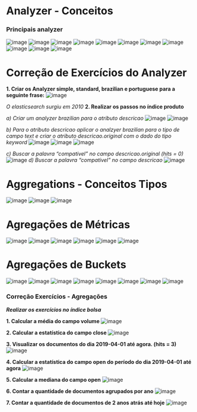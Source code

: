 # Analyzer - Conceitos
### Principais analyzer
![image](https://user-images.githubusercontent.com/27785070/137135589-fc71d71b-6715-48ce-92a2-73869616eae4.png)
![image](https://user-images.githubusercontent.com/27785070/137135659-b0266c48-ebfb-4ecf-bb3d-134ffb84d300.png)
![image](https://user-images.githubusercontent.com/27785070/137135774-68f44683-b914-4f99-83cc-a6bc227beb42.png)
![image](https://user-images.githubusercontent.com/27785070/137135837-dc6d8222-1c76-40f8-b49c-4cea8fb6c3e9.png)
![image](https://user-images.githubusercontent.com/27785070/137135880-2c3b1872-0c90-45aa-9e26-a56ded9fea03.png)
![image](https://user-images.githubusercontent.com/27785070/137135927-b975bc30-b13b-4463-bfa3-537281c96971.png)
![image](https://user-images.githubusercontent.com/27785070/137135966-d1c7520c-90a5-484f-b3d3-5ae7a74cd401.png)
![image](https://user-images.githubusercontent.com/27785070/137136014-0a53fce8-318a-46dd-8608-f962dbee9a06.png)
![image](https://user-images.githubusercontent.com/27785070/137136047-f583c105-b771-4634-81a7-2a7a5a40ec09.png)
![image](https://user-images.githubusercontent.com/27785070/137136093-039c1454-435a-462d-afcb-c5e59d2cc5f3.png)
![image](https://user-images.githubusercontent.com/27785070/137136147-d29eb274-ce6e-49a3-82ca-31ae28e5dffa.png)
# Correção de Exercícios do Analyzer

**1. Criar os Analyzer simple, standard, brazilian e portuguese para a seguinte frase:**
![image](https://user-images.githubusercontent.com/27785070/137223277-f6da8c24-e356-47b6-938e-edc1ca937950.png)

_O elasticsearch surgiu em 2010_
**2. Realizar os passos no índice produto**

_a) Criar um analyzer brazilian para o atributo descricao_
![image](https://user-images.githubusercontent.com/27785070/137224524-e5db63cc-4b85-43af-8d34-a323546e68d1.png)
![image](https://user-images.githubusercontent.com/27785070/137224696-bcb94108-289f-45e8-b210-52a8c008a83a.png)

_b) Para o atributo descricao aplicar o analzyer brazilian para o tipo de campo text e criar o atributo descricao.original com o dado do tipo keyword_
![image](https://user-images.githubusercontent.com/27785070/137225773-4ac8071c-154e-45e5-8dd8-4546057a121f.png)
![image](https://user-images.githubusercontent.com/27785070/137225883-22e5dc78-4be9-4fad-bba2-2c5be2e5f240.png)
![image](https://user-images.githubusercontent.com/27785070/137225958-2de46e04-696f-4bcc-acad-332a6fd58d6b.png)

_c) Buscar a palavra “compativel” no campo descricao.original (hits = 0)_
![image](https://user-images.githubusercontent.com/27785070/137226221-bb41b37f-9d8f-42d0-a361-96526f7cb95e.png)
_d) Buscar a palavra “compativel” no campo descricao_
![image](https://user-images.githubusercontent.com/27785070/137226312-8ee53105-8b44-4b48-944e-b78b91526a15.png)
# Aggregations - Conceitos Tipos
![image](https://user-images.githubusercontent.com/27785070/137136280-18812866-118c-415e-8b08-b7074808af09.png)
![image](https://user-images.githubusercontent.com/27785070/137136315-63732503-d803-4bbf-b853-70a25cf47d8a.png)
![image](https://user-images.githubusercontent.com/27785070/137136380-bb31ec0f-c7a1-43a3-8180-deddf8038e7f.png)
# Agregações de Métricas
![image](https://user-images.githubusercontent.com/27785070/137136481-4d212a96-e2d2-4170-80fd-d966ea05f776.png)
![image](https://user-images.githubusercontent.com/27785070/137136540-09e92cfe-484b-4db8-9ffb-b8afd6c81860.png)
![image](https://user-images.githubusercontent.com/27785070/137136573-9e778680-dea2-49b1-b0ab-ae08b0ec0ca5.png)
![image](https://user-images.githubusercontent.com/27785070/137136605-4a52d8df-baa3-47fe-a997-80ec9409bd7a.png)
![image](https://user-images.githubusercontent.com/27785070/137136659-c93ac3b4-e744-4c68-b652-e1a69991725a.png)
![image](https://user-images.githubusercontent.com/27785070/137136737-6f041494-521d-40db-9955-b59197811753.png)
# Agregações de Buckets
![image](https://user-images.githubusercontent.com/27785070/137136839-277a4af2-f4dd-4864-bc04-a98798e4dd1d.png)
![image](https://user-images.githubusercontent.com/27785070/137136909-20c535b7-d23a-421f-a875-bb540bff2c4b.png)
![image](https://user-images.githubusercontent.com/27785070/137136963-70f94f68-2aed-4688-a11c-0063540ea7bd.png)
![image](https://user-images.githubusercontent.com/27785070/137137001-ad8aa972-726a-4a9e-8602-b90ac621a87d.png)
![image](https://user-images.githubusercontent.com/27785070/137137040-385814a4-8a22-4bc0-833f-663bf6c5d7d8.png)
![image](https://user-images.githubusercontent.com/27785070/137137226-473642a6-a3cf-4c0f-a43b-fe715cf79401.png)
![image](https://user-images.githubusercontent.com/27785070/137137264-f0a3e50d-7685-460f-8e73-adb0e5290d2a.png)
![image](https://user-images.githubusercontent.com/27785070/137137333-265ac4b2-e0a6-4efb-9f8c-cb5893dfdf8a.png)
 ### Correção Exercícios - Agregações

_**Realizar os exercícios no índice bolsa**_

**1. Calcular a média do campo volume**
![image](https://user-images.githubusercontent.com/27785070/137235943-9cf21c10-82ab-49d9-9bfe-61dc29476128.png)

**2. Calcular a estatística do campo close**
![image](https://user-images.githubusercontent.com/27785070/137237468-b451ac84-bd62-4a5f-ad6e-b665bc8f4d6a.png)

**3. Visualizar os documentos do dia 2019-04-01 até agora. (hits = 3)**
![image](https://user-images.githubusercontent.com/27785070/137241792-3bd51038-e367-4fa8-b92a-7321361f6fad.png)

**4. Calcular a estatística do campo open do período do dia 2019-04-01 até agora**
![image](https://user-images.githubusercontent.com/27785070/137242537-010a7b45-0879-4c37-b0ed-cd933daf32c1.png)

**5. Calcular a mediana do campo open**
![image](https://user-images.githubusercontent.com/27785070/137242884-beb49254-2473-4fe4-80e7-00ee78125b2b.png)

**6. Contar a quantidade de documentos agrupados por ano**
![image](https://user-images.githubusercontent.com/27785070/137243306-f4fb9101-4bff-4bcd-8f6e-fa550ac2f844.png)

**7. Contar a quantidade de documentos de 2 anos atrás até hoje**
![image](https://user-images.githubusercontent.com/27785070/137243774-7950df3e-62be-4db2-959f-7cd5a340f965.png)
